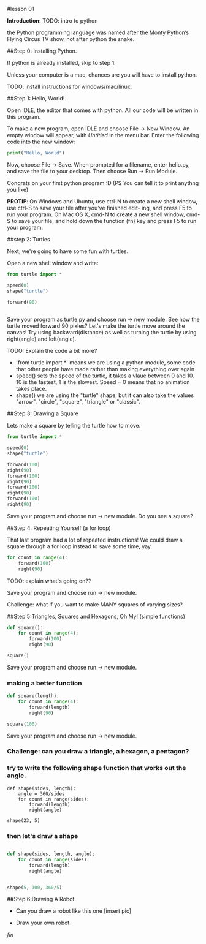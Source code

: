 #lesson 01

__Introduction:__
TODO: intro to python

the Python programming language was named after the Monty Python’s Flying Circus TV show, not after python the snake.

##Step 0: Installing Python. 

If python is already installed, skip to step 1.

Unless your computer is a mac, chances are you will have to install python.

TODO: install instructions for windows/mac/linux.

##Step 1: Hello, World!

Open IDLE, the editor that comes with python. All our code will be written in this program. 

To make a new program, open IDLE and choose File -> New Window. An empty window will appear, with *Untitled* in the menu bar. Enter the following code into the new  window:

```python
print("Hello, World")
```

Now, choose File -> Save. When prompted for a filename, enter hello.py, and save the file to your desktop. Then choose Run -> Run Module.

Congrats on your first python program :D
(PS You can tell it to print anythng you like)

__PROTIP__: On Windows and Ubuntu, use ctrl-N to create a new shell window, use ctrl-S to save your file after you’ve finished edit- ing, and press F5 to run your program.
On Mac OS X, cmd-N to create a new shell window, cmd-S to save your file, and hold down the function (fn) key and press F5 to run your program.

##step 2: Turtles

Next, we're going to have some fun with turtles. 

Open a new shell window and write:

```python
from turtle import *

speed(0)
shape("turtle")

forward(90)
 
```
Save your program as turtle.py and choose run -> new module.
See how the turtle moved forward 90 pixles? Let's make the turtle move around the canvas! Try using backward(distance) as well as turning the turtle by using right(angle) and left(angle).

TODO: Explain the code a bit more?
* 'from turtle import *' means we are using a python module, some code that other people have made rather than making everything over again
* speed() sets the speed of the turtle, it takes a vlaue between 0 and 10. 10 is the fastest, 1 is the slowest. Speed = 0 means that no animation takes place.
* shape() we are using the "turtle" shape, but it can also take the values "arrow", "circle", "square", "triangle" or "classic".


##Step 3: Drawing a Square

Lets make a square by telling the turtle how to move.

```python
from turtle import *

speed(0)
shape("turtle")

forward(100)
right(90)
forward(100)
right(90)
forward(100)
right(90)
forward(100)
right(90)
```
Save your program and choose run -> new module. Do you see a square?

##Step 4: Repeating Yourself (a for loop)

That last program had a lot of repeated instructions! We could draw a square through a for loop instead to save some time, yay.

```python
for count in range(4):
    forward(100)
    right(90)
```

TODO: explain what's going on??

Save your program and choose run -> new module.

Challenge: what if you want to make MANY squares of varying sizes? 

##Step 5:Triangles, Squares and Hexagons, Oh My! (simple functions)
```python
def square():
    for count in range(4):
        forward(100)
        right(90)

square()
```
Save your program and choose run -> new module.

### making a better function
```python
def square(length):
    for count in range(4):
        forward(length)
        right(90)

square(100)
```
Save your program and choose run -> new module.

### Challenge: can you draw a triangle, a hexagon, a pentagon?

### try to write the following shape function that works out the angle.
```pyhton
def shape(sides, length):
    angle = 360/sides
    for count in range(sides):
        forward(length)
        right(angle)

shape(23, 5)
```

### then let's draw a shape
```python

def shape(sides, length, angle):
    for count in range(sides):
        forward(length)
        right(angle)


shape(5, 100, 360/5)
```
##Step 6:Drawing A Robot

* Can you draw a robot like this one [insert pic]

* Draw your own robot

*fin*




